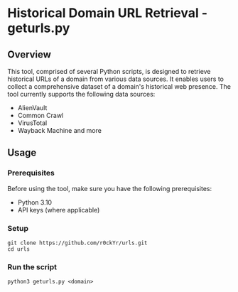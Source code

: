 # Historical Domain URL Retrieval - geturls.py

## Overview

This tool, comprised of several Python scripts, is designed to retrieve historical URLs of a domain from various data sources. It enables users to collect a comprehensive dataset of a domain's historical web presence. The tool currently supports the following data sources:

- AlienVault
- Common Crawl
- VirusTotal
- Wayback Machine
and more

## Usage

### Prerequisites

Before using the tool, make sure you have the following prerequisites:

- Python 3.10
- API keys (where applicable)

### Setup
```
git clone https://github.com/r0ckYr/urls.git
cd urls
```

### Run the script
```
python3 geturls.py <domain>
```
